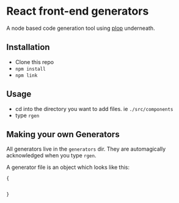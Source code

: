 # React front-end generators

A node based code generation tool using [plop](https://plopjs.com/) underneath.

## Installation

- Clone this repo
- `npm install`
- `npm link`

## Usage

- cd into the directory you want to add files. ie `./src/components`
- type `rgen`

## Making your own Generators

All generators live in the `generators` dir. They are automagically acknowledged when you type `rgen`.

A generator file is an object which looks like this:

```
{


}
```
